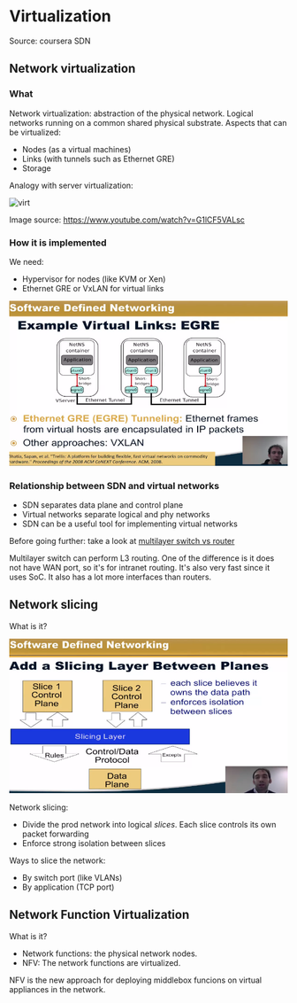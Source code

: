 # Virtualization

Source: coursera SDN

## Network virtualization

### What

Network virtualization: abstraction of the physical network. Logical networks running on a common shared physical substrate. Aspects that can be virtualized:

- Nodes (as a virtual machines)
- Links (with tunnels such as Ethernet GRE)
- Storage

Analogy with server virtualization:

![virt](https://i.ytimg.com/vi/G1lCF5VALsc/maxresdefault.jpg)

Image source: https://www.youtube.com/watch?v=G1lCF5VALsc

### How it is implemented

We need:

- Hypervisor for nodes (like KVM or Xen)
- Ethernet GRE or VxLAN for virtual links

![egre](../../images/egre.png)

### Relationship between SDN and virtual networks

- SDN separates data plane and control plane
- Virtual networks separate logical and phy networks
- SDN can be a useful tool for implementing virtual networks

Before going further: take a look at [multilayer switch vs router](https://community.fs.com/blog/layer-3-switch-vs-router-what-is-your-best-bet.html)

Multilayer switch can perform L3 routing. One of the difference is it does not have WAN port, so it's for intranet routing. It's also very fast since it uses SoC. It also has a lot more interfaces than routers.

## Network slicing

What is it? 

![network_slicing](../../images/net_slice.png)

Network slicing:

- Divide the prod network into logical *slices*. Each slice controls its own packet forwarding
- Enforce strong isolation between slices

Ways to slice the network:

- By switch port (like VLANs)
- By application (TCP port)

## Network Function Virtualization

What is it?

- Network functions: the physical network nodes.
- NFV: The network functions are virtualized.

NFV is the new approach for deploying middlebox funcions on virtual appliances in the network.
